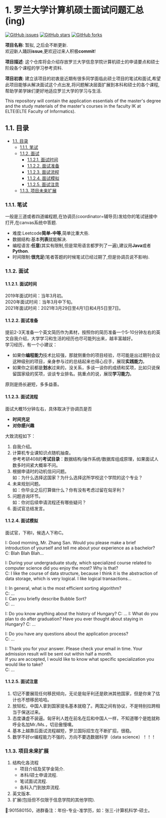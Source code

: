 # 1. 罗兰大学计算机硕士面试问题汇总(ing)

<!-- PROJECT SHIELDS -->

[![GitHub issues](https://img.shields.io/github/issues/macrozhang/ELTE_IK_information)](https://github.com/macrozhang/ELTE_IK_information/issues)
[![GitHub stars](https://img.shields.io/github/stars/macrozhang/ELTE_IK_information)](https://github.com/macrozhang/ELTE_IK_information/stargazers)
[![GitHub forks](https://img.shields.io/github/forks/macrozhang/ELTE_IK_information)](https://github.com/macrozhang/ELTE_IK_information/network)

**项目名称**: 暂拟, 之后会不断更新.  
欢迎新人踊跃**issue**,更欢迎过来人积极**commit**!  

**项目描述**:
这个仓库将会介绍存放罗兰大学信息学院计算机硕士的申请要点和硕士阶段各个课程的学习参考资料.  

**项目初衷**:
建立该项目的初衷是近期有很多同学面临此硕士项目的笔试和面试,希望此项目能够从解决面试这个点出发,将问题解决层面扩展到本科和硕士的各个课程,帮助学弟学妹们更好地适应罗兰大学的学习与生活.  

This repository will contain the application essentials of the master's degree and the study materials of the master's courses in the faculty IK at ELTE(ELTE Faculty of Informatics).  

## 1.1. 目录

- [1.1. 目录](#11-目录)
  - [1.1.1. 笔试](#111-笔试)
  - [1.1.2. 面试](#112-面试)
    - [1.1.2.1. 面试时间](#1121-面试时间)
    - [1.1.2.2. 面试准备](#1122-面试准备)
    - [1.1.2.3. 面试流程](#1123-面试流程)
    - [1.1.2.4. 面试模拟](#1124-面试模拟)
    - [1.1.2.5. 面试注意](#1125-面试注意)
  - [1.1.3. 项目未来扩展](#113-项目未来扩展)

### 1.1.1. 笔试

一般是三道或者四道编程题,在协调员(coordinator=辅导员)发给你的笔试链接中打开,在canvas系统中答题.

- 难度:Leetcode**简单-中等**,简单比重大些.
- 数据结构:基本**列表**就能解决.
- 编程语言:**任意**(其实有限制,但是常用语言都罗列了一遍),建议用**Java**或者**Python**.
- 时间限制:**很充足**(笔者答题的时候笔试已经过期了,但是协调员说不影响).

### 1.1.2. 面试

#### 1.1.2.1. 面试时间

2019年面试时间：当年3月初。  
2020年面试时间：当年3月中下旬。  
2021年面试时间：2021年3月29日至4月1日和4月5日至7日。

#### 1.1.2.2. 面试准备

提前2-3天准备一个英文简历作为素材，按照你的简历准备一个5-10分钟左右的英文自我介绍，大学学习和生活的经历也尽可能列出来，越丰富越好。  
学习经历，有一个小建议：

- 如果你**编程能力**技术比较强，那就侧重你的项目经验，尽可能是出过期刊会议这种级别的项目，亲身参与过的总结起来也得心应手，展现**实践能力**。
- 如果你之前都是**划水**过来的，没关系，多谈一谈你的成绩和奖项，比如只说保留国家级的奖项，谈谈专业排名。挑重点的说，展现**学习能力**。

原则是扬长避短，多多益善。

#### 1.1.2.3. 面试流程

面试大概15分钟左右，具体取决于协调员是否  

- **时间充足**
- **对你感兴趣**

大致流程如下：

1. 自我介绍。
2. 计算机专业课知识点随机抽查。  
        参考考研408的**考试目录**：数据结构/操作系统/数据库组成原理，如果面试人数多时间紧大概率不问。
3. 根据申请时的动机信问问题。  
    如：为什么选择这国家？为什么选择这所学校这个学院的这个专业？
4. 未来规划问题。  
    如：你毕业之后打算做什么？你有没有考虑过留在匈牙利？
5. 问题咨询环节。  
    如：你对后续申请流程还有哪些疑问？
6. 面试官总结发言。

#### 1.1.2.4. 面试模拟

面试官，下称I，候选人下称C。

I: Good morning, Mr. Zhang San.
Would you please make a brief introduction of yourself and tell me about your experience as a bachelor?  
C: Blah Blah Blah...

I: During your undergraduate study, which specialized course related to computer science did you enjoy the most? Why is that?  
C: I like the course of data structure, because I think it is the abstraction of data storage, which is very logical. I like logical transactions...

I: In general, what is the most efficient sorting algorithm?  
C: ...  
I: Can you briefly describe Bubble Sort?  
C: ...

I: Do you know anything about the history of Hungary?
C: ...
I: What do you plan to do after graduation? Have you ever thought about staying in Hungary?
C: ...

I: Do you have any questions about the application process?  
C: ...

I: Thank you for your answer. Please check your email in time. Your admission result will be sent out within half a month.  
If you are accepted, I would like to know what specific specialization you would like to take?  
C: ...

#### 1.1.2.5. 面试注意

1. 切记不要展现任何移民倾向，无论是匈牙利还是欧洲其他国家，但是你来了估计也不想移民哈哈。
2. 放轻松，中国人拿到国家提名基本就稳了。两国之间有协议，不是特别拉跨相当于保送过来。
3. 态度谦虚不装逼。匈牙利人姓在前名在后和中国人一样，不知道哪个是姓就称呼全名加Mr./Ms.，切忌傲慢噢。
4. 基本上越靠后面试流程越短，罗兰国际招生在不断扩招，很稳。
5. 数学不好or编程能力不强的，方向不要选数据科学（data science）！！！

### 1.1.3. 项目未来扩展  

1. 结构化各流程
   - 项目介绍及奖学金简介.
   - 本科/硕士申请流程.
   - 笔试面试流程.
   - 各科入门到放弃流程.
2. 英文版本.
3. 扩展(包括但不仅限于信息学院的其他学院).

<!-- links -->
🐧:901580150，进群备注：年份-专业-准学历，如：张三-计算机科学-硕士。
